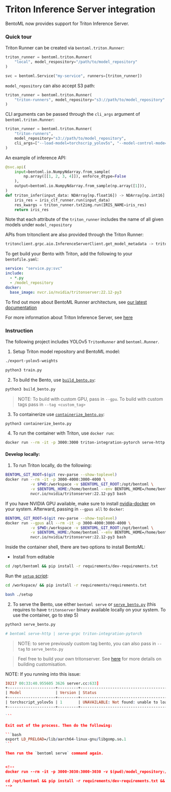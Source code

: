 # Triton Inference Server integration

BentoML now provides support for Triton Inference Server.

### Quick tour

Triton Runner can be created via `bentoml.triton.Runner`:

```python
triton_runner = bentoml.triton.Runner(
    "local", model_respository="/path/to/model_repository"
)

svc = bentoml.Service("my-service", runners=[triton_runner])
```

`model_repository` can also accept S3 path:

```python
triton_runner = bentoml.triton.Runner(
    "triton-runners", model_repository="s3://path/to/model_repository"
)
```

CLI arguments can be passed through the `cli_args` argument of `bentoml.triton.Runner`:

```python
triton_runner = bentoml.triton.Runner(
    "triton-runners",
    model_repository="s3://path/to/model_repository",
    cli_args=["--load-model=torchscrip_yolov5s", "--model-control-mode=explicit"],
)
```

An example of inference API:

```python
@svc.api(
    input=bentoml.io.NumpyNdarray.from_sample(
        np.array([[1, 2, 3, 4]]), enforce_dtype=False
    ),
    output=bentoml.io.NumpyNdarray.from_sample(np.array([1])),
)
def triton_infer(input_data: NDArray[np.float16]) -> NDArray[np.int16]:
    iris_res = iris_clf_runner.run(input_data)
    res_kwargs = triton_runner.txt2img.run(IRIS_NAME=iris_res)
    return iris_res
```

Note that each attribute of the `triton_runner` includes the name of all given
models under `model_repository`

APIs from tritonclient are also provided through the Triton Runner:

```python
tritonclient.grpc.aio.InferenceServerClient.get_model_metadata -> triton_runner.get_model_metadata | triton_runner.grpc_get_model_metadata
```

To get build your Bento with Triton, add the following to your `bentofile.yaml`:

```yaml
service: "service.py:svc"
include:
  - *.py
  - /model_repository
docker:
  base_image: nvcr.io/nvidia/tritonserver:22.12-py3
```

To find out more about BentoML Runner architecture, see
[our latest documentation](https://docs.bentoml.com/en/latest/concepts/runner.html#)

For more information about Triton Inference Server, see
[here](https://github.com/triton-inference-server/server)

### Instruction

The following project includes YOLOv5 `TritonRunner` and `bentoml.Runner`.

1. Setup Triton model repository and BentoML model:

```bash
./export-yolov5-weights

python3 train.py
```

2. To build the Bento, use [`build_bento.py`](./build_bento.py):

```bash
python3 build_bento.py
````

> NOTE: To build with custom GPU, pass in `--gpu`. To build with custom tags
> pass in `--tag <custom_tag>`

3. To containerize use [`containerize_bento.py`](./containerize_bento.py):

```bash
python3 containerize_bento.py
```

4. To run the container with Triton, use `docker run`:

```bash
docker run --rm -it -p 3000:3000 triton-integration-pytorch serve-http
```

#### Develop locally:

1. To run Triton locally, do the following:

```bash
BENTOML_GIT_ROOT=$(git rev-parse --show-toplevel)
docker run --rm -it -p 3000-4000:3000-4000 \
           -v $PWD:/workspace -v $BENTOML_GIT_ROOT:/opt/bentoml \
           -v $BENTOML_HOME:/home/bentoml --env BENTOML_HOME=/home/bentoml \
           nvcr.io/nvidia/tritonserver:22.12-py3 bash
```

If you have NVIDIA GPU available, make sure to install
[nvidia-docker](https://github.com/NVIDIA/nvidia-docker) on your system.
Afterward, passing in `--gpus all` to `docker`:

```bash
BENTOML_GIT_ROOT=$(git rev-parse --show-toplevel)
docker run --gpus all --rm -it -p 3000-4000:3000-4000 \
           -v $PWD:/workspace -v $BENTOML_GIT_ROOT:/opt/bentoml \
           -v $BENTOML_HOME:/home/bentoml --env BENTOML_HOME=/home/bentoml \
           nvcr.io/nvidia/tritonserver:22.12-py3 bash
```

Inside the container shell, there are two options to install BentoML:

- Install from editable

```bash
cd /opt/bentoml && pip install -r requirements/dev-requirements.txt
```

Run the [`setup` script](./setup):

```bash
cd /workspace/ && pip install -r requirements/requirements.txt

bash ./setup
```

2. To serve the Bento, use either `bentoml serve` or
   [`serve_bento.py`](./serve_bento.py) (this requires to have `tritonserver` binary available locally on your system. To use the container, go to step 5)

```bash
python3 serve_bento.py

# bentoml serve-http | serve-grpc triton-integration-pytorch
```

> NOTE: to serve previously custom tag bento, you can also pass in `--tag` to
> `serve_bento.py`


> Feel free to build your own tritonserver. See
> [here](https://github.com/triton-inference-server/server/blob/main/docs/customization_guide/build.md)
> for more details on building customisation.

NOTE: If you running into this issue:

````prolog
I0217 00:33:40.955605 3626 server.cc:633]
+---------------------+---------+----------------------------------------------------------------------------------------------------------------------------------------+
| Model               | Version | Status                                                                                                                                 |
+---------------------+---------+----------------------------------------------------------------------------------------------------------------------------------------+
| torchscript_yolov5s | 1       | UNAVAILABLE: Not found: unable to load shared library: /lib/aarch64-linux-gnu/libgomp.so.1: cannot allocate memory in static TLS block |
+---------------------+---------+----------------------------------------------------------------------------------------------------------------------------------------+

```

Exit out of the process. Then do the following:

```bash
export LD_PRELOAD=/lib/aarch64-linux-gnu/libgomp.so.1
```

Then run the `bentoml serve` command again.


<!--
docker run --rm -it -p 3000-3030:3000-3030 -v $(pwd)/model_repository:/models -v ${PWD}:/workspace -v ${BENTOML_GIT_ROOT}:/opt/bentoml -e BENTOML_HOME=/opt/bentoml -v $BENTOML_HOME:/opt/bentoml nvcr.io/nvidia/tritonserver:22.12-py3 bash

cd /opt/bentoml && pip install -r requirements/dev-requirements.txt && cd /workspace && pip install -r requirements/requirements.txt && python3 train.py && ./setup && bentoml serve-http
-->
